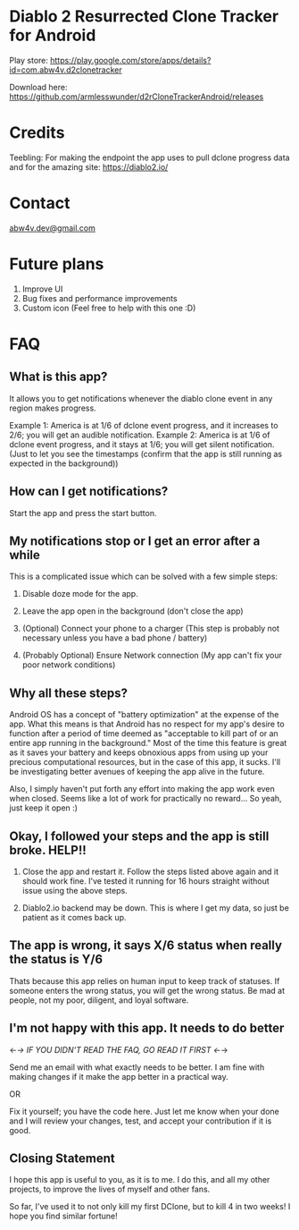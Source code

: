 # Diablo 2 Resurrected Clone Tracker for Android

Play store: https://play.google.com/store/apps/details?id=com.abw4v.d2clonetracker

Download here: https://github.com/armlesswunder/d2rCloneTrackerAndroid/releases

# Credits

Teebling: For making the endpoint the app uses to pull dclone progress data and for the amazing site: https://diablo2.io/

# Contact
abw4v.dev@gmail.com

# Future plans

1) Improve UI
2) Bug fixes and performance improvements
3) Custom icon (Feel free to help with this one :D)

# FAQ

## What is this app?

It allows you to get notifications whenever the diablo clone event in any region makes progress. 

Example 1: America is at 1/6 of dclone event progress, and it increases to 2/6; you will get an audible notification.
Example 2: America is at 1/6 of dclone event progress, and it stays at 1/6; you will get silent notification. (Just to let you see the timestamps (confirm that the app is still running as expected in the background))

## How can I get notifications?

Start the app and press the start button.

## My notifications stop or I get an error after a while

This is a complicated issue which can be solved with a few simple steps:

1) Disable doze mode for the app.

2) Leave the app open in the background (don't close the app)

3) (Optional) Connect your phone to a charger (This step is probably not necessary unless you have a bad phone / battery)

4) (Probably Optional) Ensure Network connection (My app can't fix your poor network conditions)

## Why all these steps?
Android OS has a concept of "battery optimization" at the expense of the app. What this means is that Android has no respect for my app's desire to function after a period of time deemed as "acceptable to kill part of or an entire app running in the background." Most of the time this feature is great as it saves your battery and keeps obnoxious apps from using up your precious computational resources, but in the case of this app, it sucks. I'll be investigating better avenues of keeping the app alive in the future.

Also, I simply haven't put forth any effort into making the app work even when closed. Seems like a lot of work for practically no reward... So yeah, just keep it open :)

## Okay, I followed your steps and the app is still broke. HELP!!

1) Close the app and restart it. Follow the steps listed above again and it should work fine. I've tested it running for 16 hours straight without issue using the above steps.

2) Diablo2.io backend may be down. This is where I get my data, so just be patient as it comes back up.

## The app is wrong, it says X/6 status when really the status is Y/6

Thats because this app relies on human input to keep track of statuses. If someone enters the wrong status, you will get the wrong status. Be mad at people, not my poor, diligent, and loyal software.

## I'm not happy with this app. It needs to do better

<-*-> IF YOU DIDN'T READ THE FAQ, GO READ IT FIRST <-*->

Send me an email with what exactly needs to be better. I am fine with making changes if it make the app better in a practical way. 

OR

Fix it yourself; you have the code here. Just let me know when your done and I will review your changes, test, and accept your contribution if it is good.

## Closing Statement
I hope this app is useful to you, as it is to me. I do this, and all my other projects, to improve the lives of myself and other fans. 

So far, I've used it to not only kill my first DClone, but to kill 4 in two weeks! I hope you find similar fortune!
